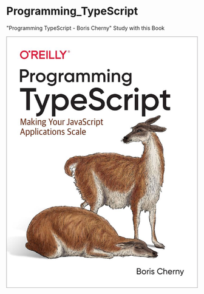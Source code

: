# Programming_TypeScript
"Programming TypeScript - Boris Cherny" Study with this Book

![](https://github.com/YUJO42/Programming_TypeScript/blob/master/img/ts.jpeg?raw=true)
